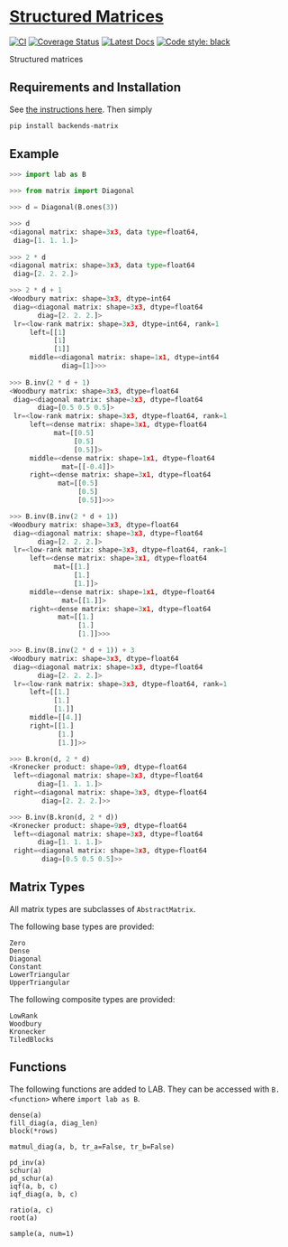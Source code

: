 # [Structured Matrices](http://github.com/wesselb/matrix)

[![CI](https://github.com/wesselb/matrix/workflows/CI/badge.svg?branch=master)](https://github.com/wesselb/matrix/actions?query=workflow%3ACI)
[![Coverage Status](https://coveralls.io/repos/github/wesselb/matrix/badge.svg?branch=master&service=github)](https://coveralls.io/github/wesselb/matrix?branch=master)
[![Latest Docs](https://img.shields.io/badge/docs-latest-blue.svg)](https://wesselb.github.io/matrix)
[![Code style: black](https://img.shields.io/badge/code%20style-black-000000.svg)](https://github.com/psf/black)

Structured matrices

## Requirements and Installation

See [the instructions here](https://gist.github.com/wesselb/4b44bf87f3789425f96e26c4308d0adc).
Then simply

```bash
pip install backends-matrix
```

## Example
```python
>>> import lab as B

>>> from matrix import Diagonal

>>> d = Diagonal(B.ones(3))

>>> d
<diagonal matrix: shape=3x3, data type=float64,
 diag=[1. 1. 1.]>
  
>>> 2 * d
<diagonal matrix: shape=3x3, data type=float64
 diag=[2. 2. 2.]>

>>> 2 * d + 1
<Woodbury matrix: shape=3x3, dtype=int64
 diag=<diagonal matrix: shape=3x3, dtype=float64
       diag=[2. 2. 2.]>
 lr=<low-rank matrix: shape=3x3, dtype=int64, rank=1
     left=[[1]
           [1]
           [1]]
     middle=<diagonal matrix: shape=1x1, dtype=int64
             diag=[1]>>>
  
>>> B.inv(2 * d + 1)
<Woodbury matrix: shape=3x3, dtype=float64
 diag=<diagonal matrix: shape=3x3, dtype=float64
       diag=[0.5 0.5 0.5]>
 lr=<low-rank matrix: shape=3x3, dtype=float64, rank=1
     left=<dense matrix: shape=3x1, dtype=float64
           mat=[[0.5]
                [0.5]
                [0.5]]>
     middle=<dense matrix: shape=1x1, dtype=float64
             mat=[[-0.4]]>
     right=<dense matrix: shape=3x1, dtype=float64
            mat=[[0.5]
                 [0.5]
                 [0.5]]>>>

>>> B.inv(B.inv(2 * d + 1))
<Woodbury matrix: shape=3x3, dtype=float64
 diag=<diagonal matrix: shape=3x3, dtype=float64
       diag=[2. 2. 2.]>
 lr=<low-rank matrix: shape=3x3, dtype=float64, rank=1
     left=<dense matrix: shape=3x1, dtype=float64
           mat=[[1.]
                [1.]
                [1.]]>
     middle=<dense matrix: shape=1x1, dtype=float64
             mat=[[1.]]>
     right=<dense matrix: shape=3x1, dtype=float64
            mat=[[1.]
                 [1.]
                 [1.]]>>>

>>> B.inv(B.inv(2 * d + 1)) + 3
<Woodbury matrix: shape=3x3, dtype=float64
 diag=<diagonal matrix: shape=3x3, dtype=float64
       diag=[2. 2. 2.]>
 lr=<low-rank matrix: shape=3x3, dtype=float64, rank=1
     left=[[1.]
           [1.]
           [1.]]
     middle=[[4.]]
     right=[[1.]
            [1.]
            [1.]]>>

>>> B.kron(d, 2 * d)
<Kronecker product: shape=9x9, dtype=float64
 left=<diagonal matrix: shape=3x3, dtype=float64
       diag=[1. 1. 1.]>
 right=<diagonal matrix: shape=3x3, dtype=float64
        diag=[2. 2. 2.]>>

>>> B.inv(B.kron(d, 2 * d))
<Kronecker product: shape=9x9, dtype=float64
 left=<diagonal matrix: shape=3x3, dtype=float64
       diag=[1. 1. 1.]>
 right=<diagonal matrix: shape=3x3, dtype=float64
        diag=[0.5 0.5 0.5]>>
```

## Matrix Types

All matrix types are subclasses of `AbstractMatrix`.

The following base types are provided:

```
Zero
Dense
Diagonal
Constant
LowerTriangular
UpperTriangular
```

The following composite types are provided:
```
LowRank
Woodbury
Kronecker
TiledBlocks
```


## Functions

The following functions are added to LAB.
They can be accessed with `B.<function>` where `import lab as B`.

```
dense(a)
fill_diag(a, diag_len)
block(*rows)

matmul_diag(a, b, tr_a=False, tr_b=False)

pd_inv(a)
schur(a)
pd_schur(a)
iqf(a, b, c)
iqf_diag(a, b, c)

ratio(a, c)
root(a)

sample(a, num=1)
```
